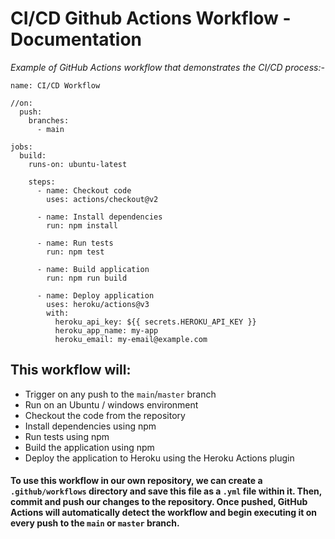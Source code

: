# CI/CD Github Actions Workflow - Documentation

*Example of GitHub Actions workflow that demonstrates the CI/CD process:-*

```
name: CI/CD Workflow

//on:
  push:
    branches:
      - main

jobs:
  build:
    runs-on: ubuntu-latest

    steps:
      - name: Checkout code
        uses: actions/checkout@v2
      
      - name: Install dependencies
        run: npm install

      - name: Run tests
        run: npm test

      - name: Build application
        run: npm run build

      - name: Deploy application
        uses: heroku/actions@v3
        with:
          heroku_api_key: ${{ secrets.HEROKU_API_KEY }}
          heroku_app_name: my-app
          heroku_email: my-email@example.com
```

This workflow will:
---
* Trigger on any push to the `main`/`master` branch
* Run on an Ubuntu / windows environment
* Checkout the code from the repository
* Install dependencies using npm
* Run tests using npm
* Build the application using npm
* Deploy the application to Heroku using the Heroku Actions plugin

#### To use this workflow in our own repository, we can create a `.github/workflows` directory and save this file as a `.yml` file within it. Then, commit and push our changes to the repository. Once pushed, GitHub Actions will automatically detect the workflow and begin executing it on every push to the `main` or `master` branch.